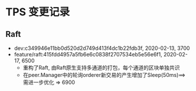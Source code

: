 # TPS 变更记录

## Raft

- dev:c349946e11bb0d520d2d749d413f4dc1b22fdb3f, 2020-02-13, 3700
- feature/raft:415fdd4957a5fb6e6c0838f2707534eb5e56e6f1, 2020-02-17, 6500
  - 重构了Raft, 由Raft原生支持多通道的打包，每个通道的区块单独共识
  - 在peer.Manager中的轮询orderer新交易的产生增加了Sleep(50ms)==> 需进一步优化 => 6900
